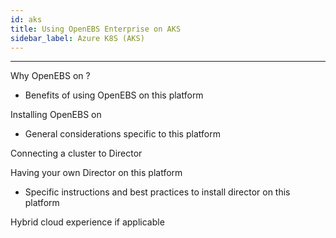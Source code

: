 ```yaml
---
id: aks
title: Using OpenEBS Enterprise on AKS
sidebar_label: Azure K8S (AKS)
---
```


------

Why OpenEBS on <this platform> ?

- Benefits of using OpenEBS on this platform

Installing OpenEBS on <this platform>

- General considerations specific to this platform

Connecting a cluster to Director



Having your own Director on this platform

-  Specific instructions and best practices to install director on this platform



Hybrid cloud experience if applicable